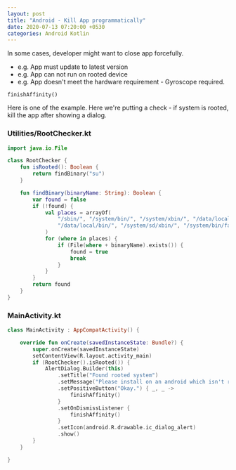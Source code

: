 ```yaml
---
layout: post
title: "Android - Kill App programmatically"
date: 2020-07-13 07:20:00 +0530
categories: Android Kotlin
---
```


In some cases, developer might want to close app forcefully.

- e.g. App must update to latest version
- e.g. App can not run on rooted device
- e.g. App doesn't meet the hardware requirement - Gyroscope required.

```
finishAffinity()
```

Here is one of the example. Here we're putting a check - if system is rooted, kill the app after showing a dialog.

### Utilities/RootChecker.kt

```kotlin
import java.io.File

class RootChecker {
    fun isRooted(): Boolean {
        return findBinary("su")
    }

    fun findBinary(binaryName: String): Boolean {
        var found = false
        if (!found) {
            val places = arrayOf(
                "/sbin/", "/system/bin/", "/system/xbin/", "/data/local/xbin/",
                "/data/local/bin/", "/system/sd/xbin/", "/system/bin/failsafe/", "/data/local/"
            )
            for (where in places) {
                if (File(where + binaryName).exists()) {
                    found = true
                    break
                }
            }
        }
        return found
    }
}
```

### MainActivity.kt

```kotlin
class MainActivity : AppCompatActivity() {

    override fun onCreate(savedInstanceState: Bundle?) {
        super.onCreate(savedInstanceState)
        setContentView(R.layout.activity_main)
        if (RootChecker().isRooted()) {
            AlertDialog.Builder(this)
                .setTitle("Found rooted system")
                .setMessage("Please install on an android which isn't rooted")
                .setPositiveButton("Okay.") { _, _ ->
                    finishAffinity()
                }
                .setOnDismissListener {
                    finishAffinity()
                }
                .setIcon(android.R.drawable.ic_dialog_alert)
                .show()
        }
    }

}
```